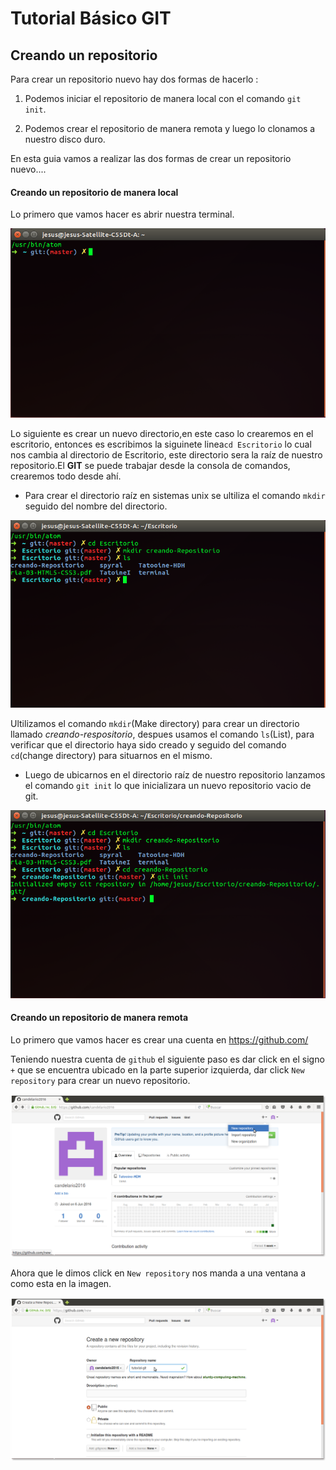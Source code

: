# Tutorial Básico GIT

## Creando un repositorio

Para crear un repositorio nuevo hay dos formas de hacerlo :

1. Podemos iniciar el repositorio de manera local con el comando `git init`.

2. Podemos crear el repositorio de manera remota y luego lo clonamos a nuestro disco duro.

En esta guia vamos a realizar las dos formas de crear un repositorio nuevo....

#### Creando un repositorio de manera local
Lo primero que vamos hacer es abrir nuestra terminal.

![Ejemplo 1](image/terminal.png "Abriendo la terminal")

Lo siguiente es crear un nuevo directorio,en este caso lo crearemos en el escritorio,
entonces es escribimos la siguinete linea`cd Escritorio` lo cual nos cambia al
directorio de Escritorio, este directorio sera la raíz de nuestro repositorio.El **GIT** se puede trabajar  desde la consola de comandos, crearemos todo desde ahí.

- Para crear el directorio raíz en sistemas unix se ultiliza el comando `mkdir` seguido del nombre del directorio.

![Ejemplo 2](image/terminal2.png "Creando repositorio 1")

Ultilizamos el comando `mkdir`(Make directory) para crear un directorio llamado *creando-respositorio*, despues usamos el comando `ls`(List), para verificar que el directorio haya sido creado y seguido del comando `cd`(change directory) para situarnos en el mismo.

- Luego de ubicarnos en el directorio raíz de nuestro repositorio lanzamos el comando `git init` lo que inicializara un nuevo repositorio vacio de git.

![Ejemplo 3](image/terminal4.png "Creando repositorio 2")


#### Creando un repositorio de manera remota

Lo primero que vamos hacer es crear una cuenta en https://github.com/

Teniendo nuestra cuenta de `github` el siguiente paso es dar click en el signo `+`
que se encuentra ubicado en la parte superior izquierda, dar click `New repository` para crear
un nuevo repositorio.

![Ejemplo 1](image/github1.png "Creando git de manera remota")

Ahora que le dimos click en `New repository` nos manda a una ventana a como esta
en la imagen.

![Ejemplo 2](image/github2.png "Creando git de manera remota 2")
